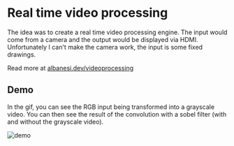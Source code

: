 # Real time video processing

The idea was to create a real time video processing engine. The input would come from a camera and the output would be displayed via HDMI. Unfortunately I can't make the camera work, the input is some fixed drawings.

Read more at [albanesi.dev/videoprocessing](https://albanesi.dev/videoprocessing)

## Demo

In the gif, you can see the RGB input being transformed into a grayscale video. You can then see the result of the convolution with a sobel filter (with and without the grayscale video).

![demo](docs/result.gif)

